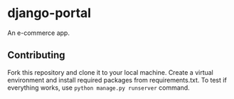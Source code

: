 # django-portal
An e-commerce app.

## Contributing
Fork this repository and clone it to your local machine. Create a virtual environment and install required packages from requirements.txt. To test if everything works, use ```python manage.py runserver``` command.
